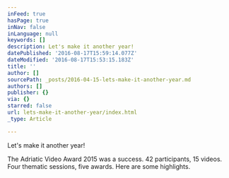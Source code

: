 ```yaml
---
inFeed: true
hasPage: true
inNav: false
inLanguage: null
keywords: []
description: Let's make it another year!
datePublished: '2016-08-17T15:59:14.077Z'
dateModified: '2016-08-17T15:53:15.183Z'
title: ''
author: []
sourcePath: _posts/2016-04-15-lets-make-it-another-year.md
authors: []
publisher: {}
via: {}
starred: false
url: lets-make-it-another-year/index.html
_type: Article

---
```

Let's make it another year!

The Adriatic Video Award 2015 was a success. 42 participants, 15 videos. Four thematic sessions, five awards. Here are some highlights.